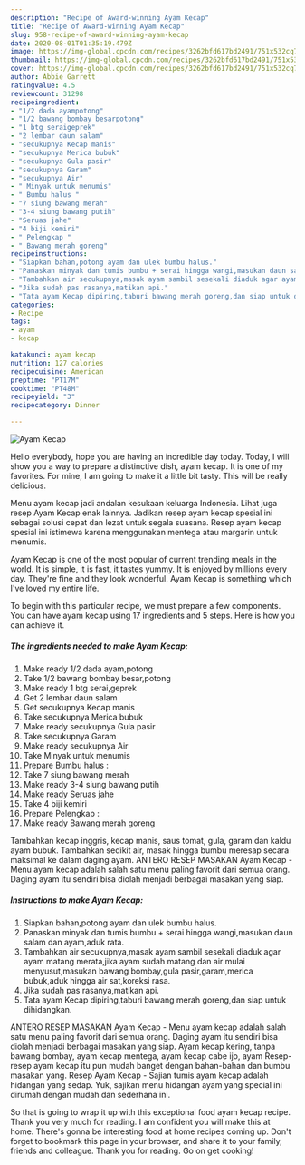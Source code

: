 ```yaml
---
description: "Recipe of Award-winning Ayam Kecap"
title: "Recipe of Award-winning Ayam Kecap"
slug: 958-recipe-of-award-winning-ayam-kecap
date: 2020-08-01T01:35:19.479Z
image: https://img-global.cpcdn.com/recipes/3262bfd617bd2491/751x532cq70/ayam-kecap-foto-resep-utama.jpg
thumbnail: https://img-global.cpcdn.com/recipes/3262bfd617bd2491/751x532cq70/ayam-kecap-foto-resep-utama.jpg
cover: https://img-global.cpcdn.com/recipes/3262bfd617bd2491/751x532cq70/ayam-kecap-foto-resep-utama.jpg
author: Abbie Garrett
ratingvalue: 4.5
reviewcount: 31298
recipeingredient:
- "1/2 dada ayampotong"
- "1/2 bawang bombay besarpotong"
- "1 btg seraigeprek"
- "2 lembar daun salam"
- "secukupnya Kecap manis"
- "secukupnya Merica bubuk"
- "secukupnya Gula pasir"
- "secukupnya Garam"
- "secukupnya Air"
- " Minyak untuk menumis"
- " Bumbu halus "
- "7 siung bawang merah"
- "3-4 siung bawang putih"
- "Seruas jahe"
- "4 biji kemiri"
- " Pelengkap "
- " Bawang merah goreng"
recipeinstructions:
- "Siapkan bahan,potong ayam dan ulek bumbu halus."
- "Panaskan minyak dan tumis bumbu + serai hingga wangi,masukan daun salam dan ayam,aduk rata."
- "Tambahkan air secukupnya,masak ayam sambil sesekali diaduk agar ayam matang merata,jika ayam sudah matang dan air mulai menyusut,masukan bawang bombay,gula pasir,garam,merica bubuk,aduk hingga air sat,koreksi rasa."
- "Jika sudah pas rasanya,matikan api."
- "Tata ayam Kecap dipiring,taburi bawang merah goreng,dan siap untuk dihidangkan."
categories:
- Recipe
tags:
- ayam
- kecap

katakunci: ayam kecap 
nutrition: 127 calories
recipecuisine: American
preptime: "PT17M"
cooktime: "PT48M"
recipeyield: "3"
recipecategory: Dinner

---
```



![Ayam Kecap](https://img-global.cpcdn.com/recipes/3262bfd617bd2491/751x532cq70/ayam-kecap-foto-resep-utama.jpg)

Hello everybody, hope you are having an incredible day today. Today, I will show you a way to prepare a distinctive dish, ayam kecap. It is one of my favorites. For mine, I am going to make it a little bit tasty. This will be really delicious.

Menu ayam kecap jadi andalan kesukaan keluarga Indonesia. Lihat juga resep Ayam Kecap enak lainnya. Jadikan resep ayam kecap spesial ini sebagai solusi cepat dan lezat untuk segala suasana. Resep ayam kecap spesial ini istimewa karena menggunakan mentega atau margarin untuk menumis.

Ayam Kecap is one of the most popular of current trending meals in the world. It is simple, it is fast, it tastes yummy. It is enjoyed by millions every day. They're fine and they look wonderful. Ayam Kecap is something which I've loved my entire life.


To begin with this particular recipe, we must prepare a few components. You can have ayam kecap using 17 ingredients and 5 steps. Here is how you can achieve it.

<!--inarticleads1-->

##### The ingredients needed to make Ayam Kecap:

1. Make ready 1/2 dada ayam,potong
1. Take 1/2 bawang bombay besar,potong
1. Make ready 1 btg serai,geprek
1. Get 2 lembar daun salam
1. Get secukupnya Kecap manis
1. Take secukupnya Merica bubuk
1. Make ready secukupnya Gula pasir
1. Take secukupnya Garam
1. Make ready secukupnya Air
1. Take  Minyak untuk menumis
1. Prepare  Bumbu halus :
1. Take 7 siung bawang merah
1. Make ready 3-4 siung bawang putih
1. Make ready Seruas jahe
1. Take 4 biji kemiri
1. Prepare  Pelengkap :
1. Make ready  Bawang merah goreng


Tambahkan kecap inggris, kecap manis, saus tomat, gula, garam dan kaldu ayam bubuk. Tambahkan sedikit air, masak hingga bumbu meresap secara maksimal ke dalam daging ayam. ANTERO RESEP MASAKAN Ayam Kecap - Menu ayam kecap adalah salah satu menu paling favorit dari semua orang. Daging ayam itu sendiri bisa diolah menjadi berbagai masakan yang siap. 

<!--inarticleads2-->

##### Instructions to make Ayam Kecap:

1. Siapkan bahan,potong ayam dan ulek bumbu halus.
1. Panaskan minyak dan tumis bumbu + serai hingga wangi,masukan daun salam dan ayam,aduk rata.
1. Tambahkan air secukupnya,masak ayam sambil sesekali diaduk agar ayam matang merata,jika ayam sudah matang dan air mulai menyusut,masukan bawang bombay,gula pasir,garam,merica bubuk,aduk hingga air sat,koreksi rasa.
1. Jika sudah pas rasanya,matikan api.
1. Tata ayam Kecap dipiring,taburi bawang merah goreng,dan siap untuk dihidangkan.


ANTERO RESEP MASAKAN Ayam Kecap - Menu ayam kecap adalah salah satu menu paling favorit dari semua orang. Daging ayam itu sendiri bisa diolah menjadi berbagai masakan yang siap. Ayam kecap kering, tanpa bawang bombay, ayam kecap mentega, ayam kecap cabe ijo, ayam Resep-resep ayam kecap itu pun mudah banget dengan bahan-bahan dan bumbu masakan yang. Resep Ayam Kecap - Sajian tumis ayam kecap adalah hidangan yang sedap. Yuk, sajikan menu hidangan ayam yang special ini dirumah dengan mudah dan sederhana ini. 

So that is going to wrap it up with this exceptional food ayam kecap recipe. Thank you very much for reading. I am confident you will make this at home. There's gonna be interesting food at home recipes coming up. Don't forget to bookmark this page in your browser, and share it to your family, friends and colleague. Thank you for reading. Go on get cooking!
